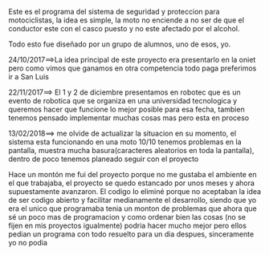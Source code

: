 Este es el programa del sistema de seguridad y proteccion para motociclistas, la idea es simple, la moto no enciende a no ser de que el conductor este con el casco puesto y no este afectado por el alcohol.

Todo esto fue diseñado por un grupo de alumnos, uno de esos, yo.


24/10/2017==>La idea principal de este proyecto era presentarlo en la oniet pero como vimos que ganamos en otra competencia todo paga preferimos ir a San Luis

22/11/2017==> El 1 y 2 de diciembre presentamos en robotec que es un evento de robotica que se organiza en una universidad tecnologica y queremos hacer que funcione lo mejor posible para esa fecha, tambien tenemos pensado implementar muchas cosas mas pero esta en proceso

13/02/2018==> me olvide de actualizar la situacion en su momento, el sistema esta funcionando en una moto 10/10 tenemos problemas en la pantalla, muestra mucha basura(caracteres aleatorios en toda la pantalla), dentro de poco tenemos planeado seguir con el proyecto

Hace un montón me fui del proyecto porque no me gustaba el ambiente en el que trabajaba, el proyecto se quedo estancado por unos meses y ahora supuestamente avanzaron. El codigo lo eliminé porque no aceptaban la idea de ser codigo abierto y facilitar medianamente el desarrollo, siendo que yo era el unico que programaba tenia un monton de problemas que ahora que sé un poco mas de programacion y como ordenar bien las cosas (no se fijen en mis proyectos igualmente) podria hacer mucho mejor pero ellos pedian un programa con todo resuelto para un dia despues, sinceramente yo no podia
